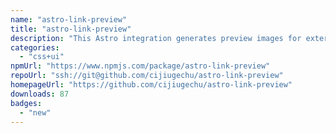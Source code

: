 ```yaml
---
name: "astro-link-preview"
title: "astro-link-preview"
description: "This Astro integration generates preview images for external links."
categories:
  - "css+ui"
npmUrl: "https://www.npmjs.com/package/astro-link-preview"
repoUrl: "ssh://git@github.com/cijiugechu/astro-link-preview"
homepageUrl: "https://github.com/cijiugechu/astro-link-preview"
downloads: 87
badges:
  - "new"
---
```

